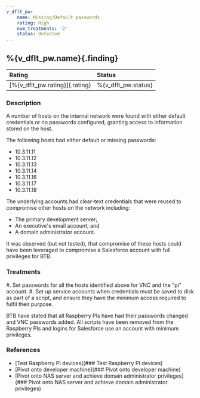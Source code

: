 ```yaml
---
v_dflt_pw:
    name: Missing/Default passwords
    rating: High
    num_treatments: '2'
    status: Untested
...
```


## %{v_dflt_pw.name}{.finding}

|Rating                          | Status             |
:--------------------------------|:-------------------|
|[%{v_dflt_pw.rating}]{.rating}  |%{v_dflt_pw.status} |

### Description

A number of hosts on the internal network were found with either default credentials or no passwords configured, granting access to information stored on the host.

The following hosts had either default or missing passwords:

* 10.3.11.11
* 10.3.11.12
* 10.3.11.13
* 10.3.11.14
* 10.3.11.16
* 10.3.11.17
* 10.3.11.18

The underlying accounts had clear-text credentials that were reused to compromise other hosts on the network including:

* The primary development server;
* An executive's email account; and
* A domain administrator account.

It was observed (but not tested), that compromise of these hosts could have been leveraged to compromise a Salesforce account with full privileges for BTB.

### Treatments
<div class="treatment">
#. Set passwords for all the hosts identified above for VNC and the "pi" account.
#. Set up service accounts when credentials must be saved to disk as part of a script, and ensure they have the minimum access required to fulfil their purpose.
</div>

BTB have stated that all Raspberry PIs have had their passwords changed and VNC passwords added. All scripts have been removed from the Raspberry PIs and logins for Salesforce use an account with minimum privileges.

### References

* [Test Raspberry PI devices](### Test Raspberry PI devices)
* [Pivot onto developer machine](### Pivot onto developer machine)
* [Pivot onto NAS server and achieve domain administrator privileges](### Pivot onto NAS server and achieve domain administrator privileges)
